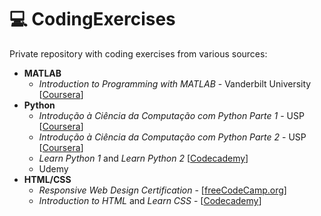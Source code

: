 # 💻 CodingExercises 
Private repository with coding exercises from various sources:

- **MATLAB**
  - _Introduction to Programming with MATLAB_ - Vanderbilt University [[Coursera](https://www.coursera.org/learn/matlab)]
- **Python**
  - _Introdução à Ciência da Computação com Python Parte 1_ - USP [[Coursera](https://www.coursera.org/learn/ciencia-computacao-python-conceitos)]
  - _Introdução à Ciência da Computação com Python Parte 2_ - USP [[Coursera](https://www.coursera.org/learn/ciencia-computacao-python-conceitos-2)]
  - _Learn Python 1_ and _Learn Python 2_ [[Codecademy](https://www.codecademy.com/catalog/language/python)]
  - Udemy
- **HTML/CSS**
  - _Responsive Web Design Certification_ - [[freeCodeCamp.org](https://www.freecodecamp.org/learn)]
  - _Introduction to HTML_ and _Learn CSS_ - [[Codecademy](https://www.codecademy.com/catalog/language/html-css)]
